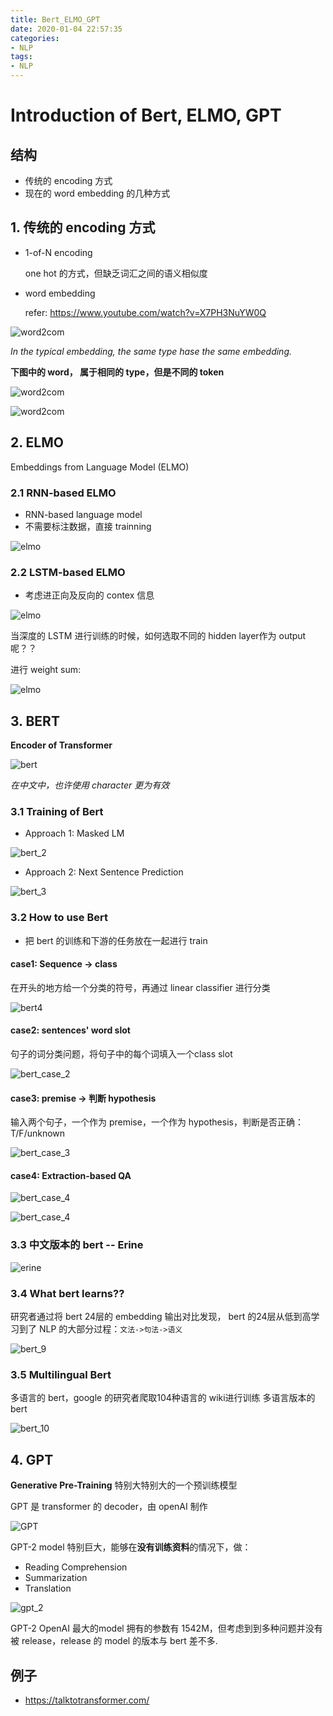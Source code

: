 ```yaml
---
title: Bert_ELMO_GPT
date: 2020-01-04 22:57:35
categories:
- NLP
tags:
- NLP
---
```


# Introduction of Bert, ELMO, GPT

## 结构

- 传统的 encoding 方式
- 现在的 word embedding 的几种方式

## 1. 传统的 encoding 方式

- 1-of-N encoding

    one hot 的方式，但缺乏词汇之间的语义相似度

- word embedding

    refer: https://www.youtube.com/watch?v=X7PH3NuYW0Q

![word2com](Bert_ELMO_GPT/word2com_1.png)

*In the typical embedding, the same type hase the same embedding.*

**下图中的 word， 属于相同的 type，但是不同的 token**

![word2com](Bert_ELMO_GPT/word2com_2.png)

![word2com](Bert_ELMO_GPT/word2com_3.png)

## 2. ELMO

Embeddings from Language Model (ELMO)

### 2.1 RNN-based ELMO

- RNN-based language model
- 不需要标注数据，直接 trainning

![elmo](Bert_ELMO_GPT/word2com_4.png)

### 2.2 LSTM-based ELMO

- 考虑进正向及反向的 contex 信息

![elmo](Bert_ELMO_GPT/word2com_5.png)

当深度的 LSTM 进行训练的时候，如何选取不同的 hidden layer作为 output 呢？？

进行 weight sum:

![elmo](Bert_ELMO_GPT/word2com_6.png)

## 3. BERT

**Encoder of Transformer**

![bert](Bert_ELMO_GPT/word2com_7.png)

*在中文中，也许使用 character 更为有效*

### 3.1 Training of Bert

- Approach 1: Masked LM

![bert_2](Bert_ELMO_GPT/bert2.png)

- Approach 2: Next Sentence Prediction

![bert_3](Bert_ELMO_GPT/bert_3.png)

### 3.2 How to use Bert

- 把 bert 的训练和下游的任务放在一起进行 train

#### case1: Sequence -> class

在开头的地方给一个分类的符号，再通过 linear classifier 进行分类

![bert4](Bert_ELMO_GPT/bert_4.png)

#### case2: sentences' word slot

句子的词分类问题，将句子中的每个词填入一个class slot

![bert_case_2](Bert_ELMO_GPT/bert_5.png)

#### case3: premise -> 判断 hypothesis

输入两个句子，一个作为 premise，一个作为 hypothesis，判断是否正确：T/F/unknown

![bert_case_3](Bert_ELMO_GPT/bert_6.png)

#### case4: Extraction-based QA

![bert_case_4](Bert_ELMO_GPT/bert_7.png)

![bert_case_4](Bert_ELMO_GPT/bert_8.png)

### 3.3 中文版本的 bert -- Erine

![erine](Bert_ELMO_GPT/erine.png)

### 3.4 What bert learns??

研究者通过将 bert 24层的 embedding 输出对比发现， bert 的24层从低到高学习到了 NLP 的大部分过程：`文法->句法->语义`

![bert_9](Bert_ELMO_GPT/bert_9.png)

### 3.5 Multilingual Bert

多语言的 bert，google 的研究者爬取104种语言的 wiki进行训练 多语言版本的 bert

![bert_10](Bert_ELMO_GPT/bert_10.png)

## 4. GPT

**Generative Pre-Training**
特别大特别大的一个预训练模型

GPT 是 transformer 的 decoder，由 openAI 制作

![GPT](Bert_ELMO_GPT/gpt_1.png)

GPT-2 model 特别巨大，能够在**没有训练资料**的情况下，做：

- Reading Comprehension
- Summarization
- Translation

![gpt_2](Bert_ELMO_GPT/gtp_2.png)

GPT-2 OpenAI 最大的model 拥有的参数有 1542M，但考虑到到多种问题并没有被 release，release 的 model 的版本与 bert 差不多.

## 例子

- https://talktotransformer.com/